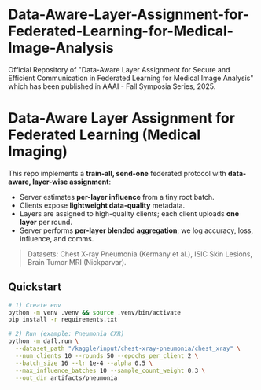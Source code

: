 # Data-Aware-Layer-Assignment-for-Federated-Learning-for-Medical-Image-Analysis
Official Repository of "Data-Aware Layer Assignment for Secure and Efficient Communication in Federated Learning for Medical Image Analysis" which has been published in AAAI - Fall Symposia Series, 2025.

# Data-Aware Layer Assignment for Federated Learning (Medical Imaging)

This repo implements a **train-all, send-one** federated protocol with **data-aware, layer-wise assignment**:
- Server estimates **per-layer influence** from a tiny root batch.
- Clients expose **lightweight data-quality** metadata.
- Layers are assigned to high-quality clients; each client uploads **one layer** per round.
- Server performs **per-layer blended aggregation**; we log accuracy, loss, influence, and comms.

> Datasets: Chest X-ray Pneumonia (Kermany et al.), ISIC Skin Lesions, Brain Tumor MRI (Nickparvar).

## Quickstart

```bash
# 1) Create env
python -m venv .venv && source .venv/bin/activate
pip install -r requirements.txt

# 2) Run (example: Pneumonia CXR)
python -m dafl.run \
  --dataset_path "/kaggle/input/chest-xray-pneumonia/chest_xray" \
  --num_clients 10 --rounds 50 --epochs_per_client 2 \
  --batch_size 16 --lr 1e-4 --alpha 0.5 \
  --max_influence_batches 10 --sample_count_weight 0.3 \
  --out_dir artifacts/pneumonia

